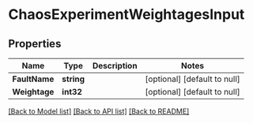 # ChaosExperimentWeightagesInput

## Properties
Name | Type | Description | Notes
------------ | ------------- | ------------- | -------------
**FaultName** | **string** |  | [optional] [default to null]
**Weightage** | **int32** |  | [optional] [default to null]

[[Back to Model list]](../README.md#documentation-for-models) [[Back to API list]](../README.md#documentation-for-api-endpoints) [[Back to README]](../README.md)

